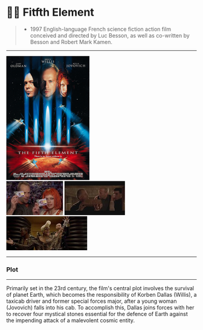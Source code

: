# 👩‍🦰 Fitfth Element  

>+ 1997 English-language French science fiction action film conceived and directed by Luc Besson, as well as co-written by Besson and Robert Mark Kamen. 
---
![fifth][def]\
![fifth](fifth1.jpg)
![fifth](fifth2.jpg)
![fifth](fifth3.jpg)


[def]: fifth_el.jpg

---
### Plot
---
 Primarily set in the 23rd century, the film's central plot involves the survival of planet Earth, which becomes the responsibility of Korben Dallas (Willis), a taxicab driver and former special forces major, after a young woman (Jovovich) falls into his cab. To accomplish this, Dallas joins forces with her to recover four mystical stones essential for the defence of Earth against the impending attack of a malevolent cosmic entity.